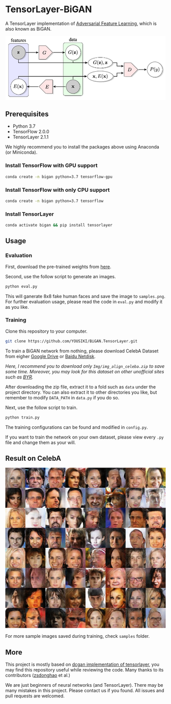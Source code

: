# TensorLayer-BiGAN


A TensorLayer implementation of [Adversarial Feature Learning](https://arxiv.org/abs/1605.09782), which is also known as BiGAN. 

![model-structure](images/model-structure.png)



## Prerequisites

- Python 3.7
- TensorFlow 2.0.0
- TensorLayer 2.1.1

We highly recommend you to install the packages above using Anaconda (or Miniconda).

### Install TensorFlow with GPU support

``` bash
conda create -n bigan python=3.7 tensorflow-gpu
```

### Install TensorFlow with only CPU support

``` bash
conda create -n bigan python=3.7 tensorflow
```

### Install TensorLayer

```bash
conda activate bigan && pip install tensorlayer
```



## Usage

### Evaluation

First, download the pre-trained weights from [here](https://github.com/YOUSIKI/TensorLayer-BiGAN/releases).

Second, use the follow script to generate an images.

``` bash
python eval.py
```

This will ganerate 8x8 fake human faces and save the image to `samples.png`. For further evaluation usage, please read the code in `eval.py` and modify it as you like.

### Training

Clone this repository to your computer.

``` bash
git clone https://github.com/YOUSIKI/BiGAN.TensorLayer.git
```

To train a BiGAN network from nothing, please download CelebA Dataset from eigher [Google Drive](https://drive.google.com/open?id=0B7EVK8r0v71pWEZsZE9oNnFzTm8) or [Baidu Netdisk](https://pan.baidu.com/s/1eSNpdRG#list/path=%2F). 

*Here, I recommend you to download only  `Img/img_align_celeba.zip` to save some time. Moreover, you may look for this dataset on other unofficial sites such as [BYR](https://bt.byr.cn/).*

After downloading the zip file, extract it to a fold such as `data` under the project directory. You can also extract it to other directories you like, but remember to modify `DATA_PATH` in `data.py` if you do so.

Next, use the follow script to train.

``` bash
python train.py
```

The training configurations can be found and modified in `config.py`.

If you want to train the network on your own dataset, please view every `.py` file and change them as your will.



## Result on CelebA

![result](images/samples.png)

For more sample images saved during training, check `samples` folder.



## More

This project is mostly based on [dcgan implementation of tensorlayer](https://github.com/tensorlayer/dcgan), you may find this repository useful while reviewing the code. Many thanks to its contributors ([zsdonghao](https://github.com/zsdonghao) et al.)

We are just beginners of neural networks (and TensorLayer). There may be many mistakes in this project. Please contact us if you found. All issues and pull requests are welcomed.

